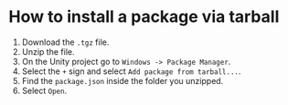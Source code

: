 # How to install a package via tarball
1. Download the `.tgz` file.
2. Unzip the file.
3. On the Unity project go to `Windows -> Package Manager`.
4. Select the ``+`` sign and select `Add package from tarball...`.
5. Find the `package.json` inside the folder you unzipped.
6. Select `Open`.